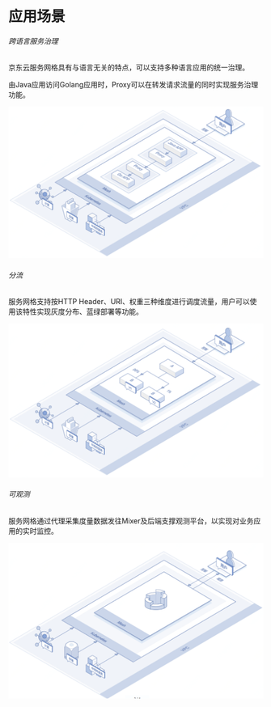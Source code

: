 # 应用场景

######	跨语言服务治理

京东云服务网格具有与语言无关的特点，可以支持多种语言应用的统一治理。

由Java应用访问Golang应用时，Proxy可以在转发请求流量的同时实现服务治理功能。

![](../../../../image/Internet-Middleware/Mesh/struct-kyy.png)


######	分流

服务网格支持按HTTP Header、URI、权重三种维度进行调度流量，用户可以使用该特性实现灰度分布、蓝绿部署等功能。

![](../../../../image/Internet-Middleware/Mesh/struct-fl.png)


######	可观测

服务网格通过代理采集度量数据发往Mixer及后端支撑观测平台，以实现对业务应用的实时监控。

![](../../../../image/Internet-Middleware/Mesh/struct-kgc.png)
